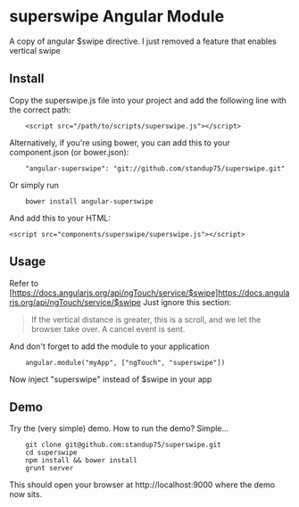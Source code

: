 superswipe Angular Module
========================

A copy of angular $swipe directive. I just removed a feature that enables vertical swipe

Install
-------

Copy the superswipe.js file into your project and add the following line with the correct path:

		<script src="/path/to/scripts/superswipe.js"></script>

Alternatively, if you're using bower, you can add this to your component.json (or bower.json):

		"angular-superswipe": "git://github.com/standup75/superswipe.git"

Or simply run

		bower install angular-superswipe

And add this to your HTML:

    <script src="components/superswipe/superswipe.js"></script>

Usage
-----

Refer to [https://docs.angularjs.org/api/ngTouch/service/$swipe]https://docs.angularjs.org/api/ngTouch/service/$swipe
Just ignore this section:

> If the vertical distance is greater, this is a scroll, and we let the browser take over. A cancel event is sent.

And don't forget to add the module to your application

		angular.module("myApp", ["ngTouch", "superswipe"])

Now inject "superswipe" instead of $swipe in your app

Demo
----

Try the (very simple) demo. How to run the demo? Simple...

		git clone git@github.com:standup75/superswipe.git
		cd superswipe
		npm install && bower install
		grunt server

This should open your browser at http://localhost:9000 where the demo now sits.
